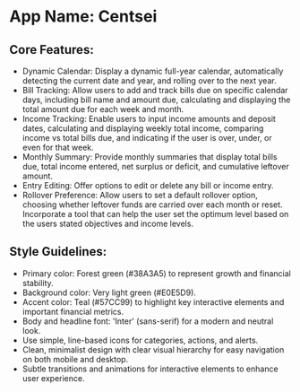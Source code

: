 # **App Name**: Centsei

## Core Features:

- Dynamic Calendar: Display a dynamic full-year calendar, automatically detecting the current date and year, and rolling over to the next year.
- Bill Tracking: Allow users to add and track bills due on specific calendar days, including bill name and amount due, calculating and displaying the total amount due for each week and month.
- Income Tracking: Enable users to input income amounts and deposit dates, calculating and displaying weekly total income, comparing income vs total bills due, and indicating if the user is over, under, or even for that week.
- Monthly Summary: Provide monthly summaries that display total bills due, total income entered, net surplus or deficit, and cumulative leftover amount.
- Entry Editing: Offer options to edit or delete any bill or income entry.
- Rollover Preference: Allow users to set a default rollover option, choosing whether leftover funds are carried over each month or reset. Incorporate a tool that can help the user set the optimum level based on the users stated objectives and income levels.

## Style Guidelines:

- Primary color: Forest green (#38A3A5) to represent growth and financial stability.
- Background color: Very light green (#E0E5D9).
- Accent color: Teal (#57CC99) to highlight key interactive elements and important financial metrics.
- Body and headline font: 'Inter' (sans-serif) for a modern and neutral look.
- Use simple, line-based icons for categories, actions, and alerts.
- Clean, minimalist design with clear visual hierarchy for easy navigation on both mobile and desktop.
- Subtle transitions and animations for interactive elements to enhance user experience.
